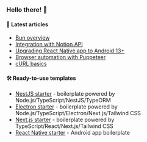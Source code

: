 ### Hello there! 👋

#### :memo: Latest articles
<!-- BLOG-POST-LIST:START -->
- [Bun overview](https://sevic.dev/notes/bun-overview/)
- [Integration with Notion API](https://sevic.dev/notes/notion-api-nodejs/)
- [Upgrading React Native app to Android 13+](https://sevic.dev/notes/android-13-react-native-upgrade/)
- [Browser automation with Puppeteer](https://sevic.dev/notes/browser-automation-puppeteer/)
- [cURL basics](https://sevic.dev/notes/curl-basics/)
<!-- BLOG-POST-LIST:END -->

#### 🛠️ Ready-to-use templates
- [NestJS starter](https://sevic.dev/nestjs-starter?ref=github) - boilerplate powered by Node.js/TypeScript/NestJS/TypeORM
- [Electron starter](https://sevic.dev/electron-starter?ref=github) - boilerplate powered by Node.js/TypeScript/Electron/Next.js/Tailwind CSS
- [Next.js starter](https://sevic.dev/nextjs-starter?ref=github) - boilerplate powered by TypeScript/React/Next.js/Tailwind CSS
- [React Native starter](https://sevic.dev/react-native-starter?ref=github) - Android app boilerplate
